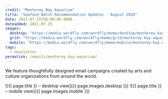 ```yaml
---
credit: "Monterey Bay Aquarium"
title: "Seafood Watch Recommendation Updates - August 2020"
date: 2021-07-25T00:00:00-0800
dateadded: 2021-07-25
images:
  desktop: "https://media.wordfly.com/wordfly/mome/desktop/monterey-bay-aquarium.jpg"
  grid: "https://media.wordfly.com/wordfly/mome/grid/monterey-bay-aquarium.jpg"
  mobile: "https://media.wordfly.com/wordfly/mome/mobile/monterey-bay-aquarium.jpg"
tags:
  - newsletter
permalink: /emails/monterey-bay-aquarium/
---
```

We feature thoughtfully designed email campaigns created by arts and culture organizations from around the world.

![{{ page.title }} – desktop view]({{ page.images.desktop }})
![{{ page.title }} – mobile view]({{ page.images.mobile }})
